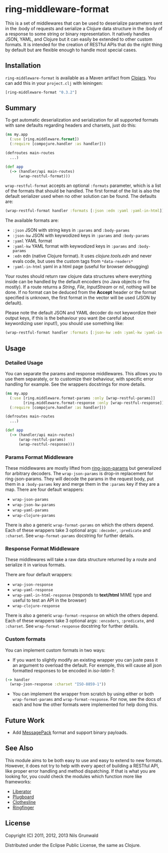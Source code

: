 # ring-middleware-format #

This is a set of middlewares that can be used to deserialize parameters sent in the :body of requests and serialize a Clojure data structure in the :body of a response to some string or binary representation. It natively handles JSON, YAML, and Clojure but it can easily be extended to other custom formats. It is intended for the creation of RESTful APIs that do the right thing by default but are flexible enough to handle most special cases.

## Installation

`ring-middleware-format` is available as a Maven artifact from [Clojars](http://clojars.org/ring-middleware-format). You can add this in your `project.clj` with leiningen:

```clojure
[ring-middleware-format "0.3.2"]
```

## Summary ##

To get automatic deserialization and serialization for all supported formats with sane defaults regarding headers and charsets, just do this:

```clojure
(ns my.app
  (:use [ring.middleware.format])
  (:require [compojure.handler :as handler]))

(defroutes main-routes
  ...)

(def app
  (-> (handler/api main-routes)
      (wrap-restful-format)))
```
`wrap-restful-format` accepts an optional `:formats` parameter, which is a list of the formats that should be handled. The first format of the list is also the default serializer used when no other solution can be found. The defaults are:
```clojure
(wrap-restful-format handler :formats [:json :edn :yaml :yaml-in-html])
```

The available formats are:

  - `:json` JSON with string keys in `:params` and `:body-params`
  - `:json-kw` JSON with keywodized keys in `:params` and `:body-params`
  - `:yaml` YAML format
  - `:yaml-kw` YAML format with keywodized keys in `:params` and `:body-params`
  - `:edn` edn (native Clojure format). It uses *clojure.tools.edn* and never evals code, but uses the custom tags from `*data-readers*` 
  - `:yaml-in-html` yaml in a html page (useful for browser debugging)

Your routes should return raw clojure data structures where everything
inside can be handled by the default encoders (no Java objects or fns
mostly). If a route returns a _String_, _File_, _InputStream_ or _nil_, nothing will be done. If no format can be deduced from the **Accept** header or the format specified is unknown, the first format in the vector will be used (JSON by default).

Please note the default JSON and YAML decoder do not keywordize their output keys, if this is the behaviour you want (be careful about keywordizing user input!), you should use something like:
```clojure
(wrap-restful-format handler :formats [:json-kw :edn :yaml-kw :yaml-in-html])
```

## Usage ##

### Detailed Usage

You can separate the params and response middlewares. This allows you to use them separately, or to customize their behaviour, with specific error handling for example. See the wrappers docstrings for more details.

```clojure
(ns my.app
  (:use [ring.middleware.format-params :only [wrap-restful-params]]
        [ring.middleware.format-response :only [wrap-restful-response]])
  (:require [compojure.handler :as handler]))

(defroutes main-routes
  ...)

(def app
  (-> (handler/api main-routes)
      (wrap-restful-params)
      (wrap-restful-response)))
```

### Params Format Middleware ###

These middlewares are mostly lifted from [ring-json-params](https://github.com/mmcgrana/ring-json-params) but generalized for arbitrary decoders. The `wrap-json-params` is drop-in replacement for ring-json-params. They will decode the params in the request body, put them in a `:body-params` key and merge them in the `:params` key if they are a map.
There are four default wrappers:

+ `wrap-json-params`
+ `wrap-json-kw-params`
+ `wrap-yaml-params`
+ `wrap-clojure-params`

There is also a generic `wrap-format-params` on which the others depend. Each of these wrappers take 3 optional args: `:decoder`, `:predicate` and `:charset`. See `wrap-format-params` docstring for further details.

### Response Format Middleware ###

These middlewares will take a raw data structure returned by a route and serialize it in various formats.

There are four default wrappers:

+ `wrap-json-response`
+ `wrap-yaml-response`
+ `wrap-yaml-in-html-response` (responds to **text/html** MIME type and useful to test an API in the browser)
+ `wrap-clojure-response`

There is also a generic `wrap-format-response` on which the others depend. Each of these wrappers take 3 optional args: `:encoders`, `:predicate`, and `:charset`. See `wrap-format-response` docstring for further details.

### Custom formats ###

You can implement custom formats in two ways:

+ If you want to slightly modify an existing wrapper you can juste pass it an argument to overload the default.
For exemple, this will cause all json formatted responses to be encoded in *iso-latin-1*:

```clojure
(-> handler
  (wrap-json-response :charset "ISO-8859-1"))
```
+ You can implement the wrapper from scratch by using either or both `wrap-format-params` and `wrap-format-response`. For now, see the docs of each and how the other formats were implemented for help doing this.

## Future Work ##

+ Add [MessagePack](http://msgpack.org/) format and support binary payloads. 

## See Also ##

This module aims to be both easy to use and easy to extend to new formats. However, it does not try to help with every apect of building a RESTful API, like proper error handling and method dispatching. If that is what you are looking for, you could check the modules which function more like frameworks:

+ [Liberator](https://github.com/clojure-liberator/liberator)
+ [Plugboard](https://github.com/malcolmsparks/plugboard)
+ [Clothesline](https://github.com/banjiewen/Clothesline)
+ [Ringfinger](https://github.com/myfreeweb/ringfinger)

## License ##

Copyright (C) 2011, 2012, 2013 Nils Grunwald

Distributed under the Eclipse Public License, the same as Clojure.
